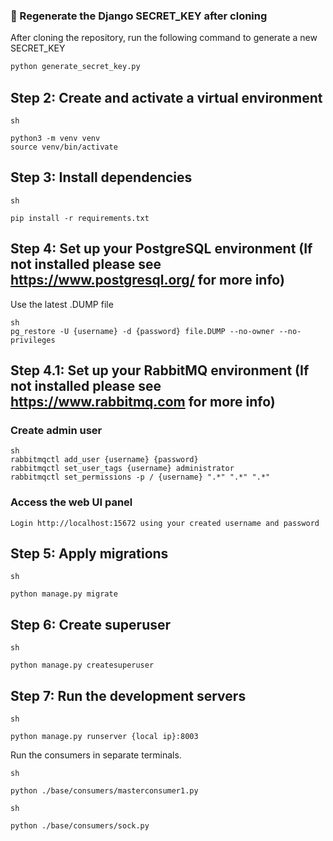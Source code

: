 ### 🔑 Regenerate the Django SECRET_KEY after cloning

After cloning the repository, run the following command to generate a new SECRET_KEY

```bash
python generate_secret_key.py
```

## **Step 2: Create and activate a virtual environment**

```
sh

python3 -m venv venv
source venv/bin/activate
```

## **Step 3: Install dependencies**

```
sh

pip install -r requirements.txt
```


## **Step 4: Set up your PostgreSQL environment (If not installed please see https://www.postgresql.org/ for more info)**
Use the latest .DUMP file
```
sh
pg_restore -U {username} -d {password} file.DUMP --no-owner --no-privileges
```
## **Step 4.1: Set up your RabbitMQ environment (If not installed please see https://www.rabbitmq.com for more info)**
### Create admin user
```
sh
rabbitmqctl add_user {username} {password}
rabbitmqctl set_user_tags {username} administrator
rabbitmqctl set_permissions -p / {username} ".*" ".*" ".*"
```
### Access the web UI panel
```
Login http://localhost:15672 using your created username and password
```

## **Step 5: Apply migrations**
```
sh

python manage.py migrate
```

## **Step 6: Create superuser**
```
sh

python manage.py createsuperuser
```

## **Step 7: Run the development servers**
```
sh

python manage.py runserver {local ip}:8003
```

Run the consumers in separate terminals.

```
sh

python ./base/consumers/masterconsumer1.py
```

```
sh

python ./base/consumers/sock.py
```


